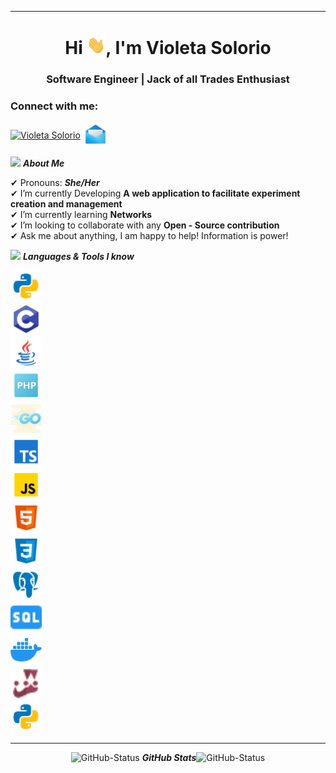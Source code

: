 <hr>
<h1 align="center">Hi <img src="https://raw.githubusercontent.com/ABSphreak/ABSphreak/master/gifs/Hi.gif" width="30px">, I'm Violeta Solorio</h1>
<h3 align="center">Software Engineer | Jack of all Trades Enthusiast</h3>

</p>
<h3 align="left">Connect with me:</h3>
<p align="left">
<a href="https://www.linkedin.com/in/violetasolorio/" target="blank"><img align="center" src="https://raw.githubusercontent.com/rahuldkjain/github-profile-readme-generator/master/src/images/icons/Social/linked-in-alt.svg" alt="Violeta Solorio" height="30" width="40" /></a>
<a href="mailto: violeta.solorio16@gmail.com" target="blank"><img align="center" src="Resources/mail2.png" alt="Violeta Solorio" height="40" width="40" /></a>
</p>


<p align="center">
  
</p>

<img src="https://media.giphy.com/media/ObNTw8Uzwy6KQ/giphy.gif" width="30px">&nbsp;***About Me***

✔ Pronouns: ***She/Her***<br>
✔ I’m currently Developing **A web application to facilitate experiment creation and management**<br>
✔ I’m currently learning **Networks**<br>
✔ I’m looking to collaborate with any **Open - Source contribution**<br>
✔ Ask me about anything, I am happy to help! Information is power!<br>
 

<img src="https://media.giphy.com/media/ObNTw8Uzwy6KQ/giphy.gif" width="30px">&nbsp;***Languages & Tools I know***
<p align="left">
  
  <code><img height="50" src="Resources/python.png"></code><code> 
  <img height="50" src="Resources/C.png"> </code>
  <code> <img height="50" src="Resources/java.png"> </code>
  <code> <img height="50" src="Resources/php.png"> </code>
  <code> <img height="50" src="Resources/go.png"> </code>
  <code> <img height="50" src="Resources/typescript.png"> </code>
  <code> <img height="50" src="Resources/javascript.png"> </code>
  <code> <img height="50" src="Resources/html.png"> </code>
  <code> <img height="50" src="Resources/css.png"> </code>
  <code> <img height="50" src="Resources/postgresql.png"> </code>
  <code> <img height="50" src="Resources/sql.png"> </code>
  <code> <img height="50" src="Resources/docker.png"> </code>
  <code> <img height="50" src="Resources/jest.png"> </code>
  <code> <img height="50" src="Resources/python.png"> </code>
  <hr>
  <p align="center">
 <img src="https://media.giphy.com/media/8UHRm5oY4k4FDxq5QG/giphy.gif" width="30px" alt="GitHub-Status"/>&nbsp;<i><b>GitHub Stats</b></i><img src="https://media.giphy.com/media/8UHRm5oY4k4FDxq5QG/giphy.gif" width="30px" alt="GitHub-Status"/></p>
<p><img align="left" src="https://github-readme-stats.vercel.app/api/top-langs?username=violetxs16&show_icons=true&locale=en&layout=compact" alt="violeta-solorio


